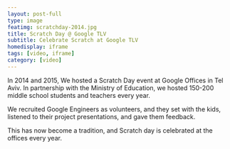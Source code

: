 ```yaml
---
layout: post-full
type: image
featimg: scratchday-2014.jpg
title: Scratch Day @ Google TLV
subtitle: Celebrate Scratch at Google TLV
homedisplay: iframe
tags: [video, iframe]
category: [video]
---
```


In 2014 and 2015, We hosted a Scratch Day event at Google Offices in Tel Aviv.
In partnership with the Ministry of Education, we hosted 150-200 middle school students and teachers every year.

We recruited Google Engineers as volunteers, and they set with the kids, listened to their project presentations, and gave them feedback.

This has now become a tradition, and Scratch day is celebrated at the offices every year.
